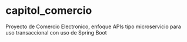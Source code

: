 # capitol_comercio
Proyecto de Comercio Electronico, enfoque APIs tipo microservicio para uso transaccional con uso de Spring Boot

